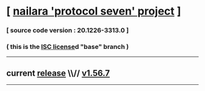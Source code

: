 
# [ [nailara 'protocol seven' project](http://src.nailara.net/) ]

### [ source code version : 20.1226-3313.0 ]

### ( this is the [ISC license](license)d "base" branch )
---
## current [release](https://github.com/anotherlink/nailara/releases) \\\\// [v1.56.7](https://github.com/anotherlink/nailara/releases/tag/v1.56.7)
---
